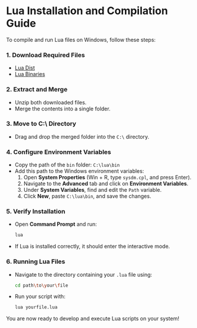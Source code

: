 # Lua Installation and Compilation Guide

To compile and run Lua files on Windows, follow these steps:

### 1. Download Required Files
- [Lua Dist](https://luadist.org/repository/)
- [Lua Binaries](https://luabinaries.sourceforge.net/)

### 2. Extract and Merge
- Unzip both downloaded files.
- Merge the contents into a single folder.

### 3. Move to C:\ Directory
- Drag and drop the merged folder into the `C:\` directory.

### 4. Configure Environment Variables
- Copy the path of the `bin` folder: `C:\lua\bin`
- Add this path to the Windows environment variables:
  1. Open **System Properties** (Win + R, type `sysdm.cpl`, and press Enter).
  2. Navigate to the **Advanced** tab and click on **Environment Variables**.
  3. Under **System Variables**, find and edit the `Path` variable.
  4. Click **New**, paste `C:\lua\bin`, and save the changes.

### 5. Verify Installation
- Open **Command Prompt** and run:
  ```sh
  lua
  ```
- If Lua is installed correctly, it should enter the interactive mode.

### 6. Running Lua Files
- Navigate to the directory containing your `.lua` file using:
  ```sh
  cd path\to\your\file
  ```
- Run your script with:
  ```sh
  lua yourfile.lua
  ```

You are now ready to develop and execute Lua scripts on your system!
